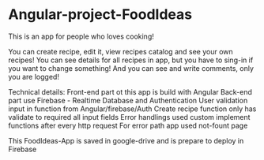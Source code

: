 # Angular-project-FoodIdeas

This is an app for people who loves cooking!

You can create recipe, edit it, view recipes catalog and see your own recipes!
You can see details for all recipes in app, but you have to sing-in if you want to change something!
And you can see and write comments, only you are logged!

Technical details:
Front-end part ot this app is build with Angular
Back-end part use Firebase - Realtime Database and Authentication
User validation input in function from Angular/firebase/Auth
Create recipe function only has validate to required all input fields
Error handlings used custom implement functions after every http request 
For error path app used not-fount page

This FoodIdeas-App is saved in google-drive and is prepare to deploy in Firebase







